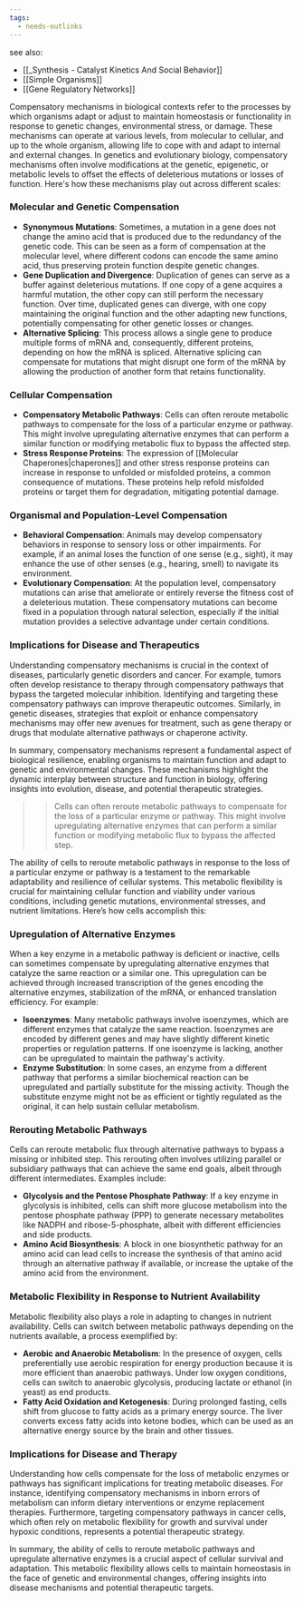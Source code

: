 ```yaml
---
tags:
  - needs-outlinks
---
```

see also:
- [[_Synthesis - Catalyst Kinetics And Social Behavior]]
- [[Simple Organisms]]
- [[Gene Regulatory Networks]]

Compensatory mechanisms in biological contexts refer to the processes by which organisms adapt or adjust to maintain homeostasis or functionality in response to genetic changes, environmental stress, or damage. These mechanisms can operate at various levels, from molecular to cellular, and up to the whole organism, allowing life to cope with and adapt to internal and external changes. In genetics and evolutionary biology, compensatory mechanisms often involve modifications at the genetic, epigenetic, or metabolic levels to offset the effects of deleterious mutations or losses of function. Here's how these mechanisms play out across different scales:

### Molecular and Genetic Compensation

- **Synonymous Mutations**: Sometimes, a mutation in a gene does not change the amino acid that is produced due to the redundancy of the genetic code. This can be seen as a form of compensation at the molecular level, where different codons can encode the same amino acid, thus preserving protein function despite genetic changes.
- **Gene Duplication and Divergence**: Duplication of genes can serve as a buffer against deleterious mutations. If one copy of a gene acquires a harmful mutation, the other copy can still perform the necessary function. Over time, duplicated genes can diverge, with one copy maintaining the original function and the other adapting new functions, potentially compensating for other genetic losses or changes.
- **Alternative Splicing**: This process allows a single gene to produce multiple forms of mRNA and, consequently, different proteins, depending on how the mRNA is spliced. Alternative splicing can compensate for mutations that might disrupt one form of the mRNA by allowing the production of another form that retains functionality.

### Cellular Compensation

- **Compensatory Metabolic Pathways**: Cells can often reroute metabolic pathways to compensate for the loss of a particular enzyme or pathway. This might involve upregulating alternative enzymes that can perform a similar function or modifying metabolic flux to bypass the affected step.
- **Stress Response Proteins**: The expression of [[Molecular Chaperones|chaperones]] and other stress response proteins can increase in response to unfolded or misfolded proteins, a common consequence of mutations. These proteins help refold misfolded proteins or target them for degradation, mitigating potential damage.

### Organismal and Population-Level Compensation

- **Behavioral Compensation**: Animals may develop compensatory behaviors in response to sensory loss or other impairments. For example, if an animal loses the function of one sense (e.g., sight), it may enhance the use of other senses (e.g., hearing, smell) to navigate its environment.
- **Evolutionary Compensation**: At the population level, compensatory mutations can arise that ameliorate or entirely reverse the fitness cost of a deleterious mutation. These compensatory mutations can become fixed in a population through natural selection, especially if the initial mutation provides a selective advantage under certain conditions.

### Implications for Disease and Therapeutics

Understanding compensatory mechanisms is crucial in the context of diseases, particularly genetic disorders and cancer. For example, tumors often develop resistance to therapy through compensatory pathways that bypass the targeted molecular inhibition. Identifying and targeting these compensatory pathways can improve therapeutic outcomes. Similarly, in genetic diseases, strategies that exploit or enhance compensatory mechanisms may offer new avenues for treatment, such as gene therapy or drugs that modulate alternative pathways or chaperone activity.

In summary, compensatory mechanisms represent a fundamental aspect of biological resilience, enabling organisms to maintain function and adapt to genetic and environmental changes. These mechanisms highlight the dynamic interplay between structure and function in biology, offering insights into evolution, disease, and potential therapeutic strategies.

>>Cells can often reroute metabolic pathways to compensate for the loss of a particular enzyme or pathway. This might involve upregulating alternative enzymes that can perform a similar function or modifying metabolic flux to bypass the affected step.

The ability of cells to reroute metabolic pathways in response to the loss of a particular enzyme or pathway is a testament to the remarkable adaptability and resilience of cellular systems. This metabolic flexibility is crucial for maintaining cellular function and viability under various conditions, including genetic mutations, environmental stresses, and nutrient limitations. Here’s how cells accomplish this:

### Upregulation of Alternative Enzymes

When a key enzyme in a metabolic pathway is deficient or inactive, cells can sometimes compensate by upregulating alternative enzymes that catalyze the same reaction or a similar one. This upregulation can be achieved through increased transcription of the genes encoding the alternative enzymes, stabilization of the mRNA, or enhanced translation efficiency. For example:

- **Isoenzymes**: Many metabolic pathways involve isoenzymes, which are different enzymes that catalyze the same reaction. Isoenzymes are encoded by different genes and may have slightly different kinetic properties or regulation patterns. If one isoenzyme is lacking, another can be upregulated to maintain the pathway's activity.
- **Enzyme Substitution**: In some cases, an enzyme from a different pathway that performs a similar biochemical reaction can be upregulated and partially substitute for the missing activity. Though the substitute enzyme might not be as efficient or tightly regulated as the original, it can help sustain cellular metabolism.

### Rerouting Metabolic Pathways

Cells can reroute metabolic flux through alternative pathways to bypass a missing or inhibited step. This rerouting often involves utilizing parallel or subsidiary pathways that can achieve the same end goals, albeit through different intermediates. Examples include:

- **Glycolysis and the Pentose Phosphate Pathway**: If a key enzyme in glycolysis is inhibited, cells can shift more glucose metabolism into the pentose phosphate pathway (PPP) to generate necessary metabolites like NADPH and ribose-5-phosphate, albeit with different efficiencies and side products.
- **Amino Acid Biosynthesis**: A block in one biosynthetic pathway for an amino acid can lead cells to increase the synthesis of that amino acid through an alternative pathway if available, or increase the uptake of the amino acid from the environment.

### Metabolic Flexibility in Response to Nutrient Availability

Metabolic flexibility also plays a role in adapting to changes in nutrient availability. Cells can switch between metabolic pathways depending on the nutrients available, a process exemplified by:

- **Aerobic and Anaerobic Metabolism**: In the presence of oxygen, cells preferentially use aerobic respiration for energy production because it is more efficient than anaerobic pathways. Under low oxygen conditions, cells can switch to anaerobic glycolysis, producing lactate or ethanol (in yeast) as end products.
- **Fatty Acid Oxidation and Ketogenesis**: During prolonged fasting, cells shift from glucose to fatty acids as a primary energy source. The liver converts excess fatty acids into ketone bodies, which can be used as an alternative energy source by the brain and other tissues.

### Implications for Disease and Therapy

Understanding how cells compensate for the loss of metabolic enzymes or pathways has significant implications for treating metabolic diseases. For instance, identifying compensatory mechanisms in inborn errors of metabolism can inform dietary interventions or enzyme replacement therapies. Furthermore, targeting compensatory pathways in cancer cells, which often rely on metabolic flexibility for growth and survival under hypoxic conditions, represents a potential therapeutic strategy.

In summary, the ability of cells to reroute metabolic pathways and upregulate alternative enzymes is a crucial aspect of cellular survival and adaptation. This metabolic flexibility allows cells to maintain homeostasis in the face of genetic and environmental changes, offering insights into disease mechanisms and potential therapeutic targets.